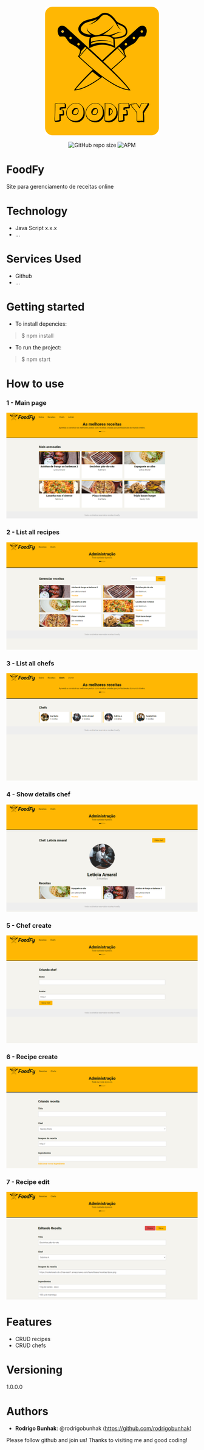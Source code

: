 <p align="center">
    <img alt="Logo of the project" src="https://github.com/rodrigobunhak/foodfy/blob/master/readme_images/logo.png"/>
</p>
<p align="center">
    <img alt="GitHub repo size" src="https://img.shields.io/github/repo-size/rodrigobunhak/foodfy?color=%23FFB703&style=for-the-badge">
    <img alt="APM" src="https://img.shields.io/apm/l/vim-mode?color=%23FFB703&style=for-the-badge">
</p>

 
# FoodFy

Site para gerenciamento de receitas online

 
# Technology 
 
* Java Script  x.x.x
* ...
 
 
# Services Used
 
* Github
* ...
 
 
# Getting started

* To install depencies:
>    $ npm install
* To run the project:
>    $ npm start
 
# How to use
 
### 1 - Main page
![Home Screen](https://github.com/rodrigobunhak/foodfy/blob/master/readme_images/initial-page.png)

### 2 - List all recipes

![Home Screen](https://github.com/rodrigobunhak/foodfy/blob/master/readme_images/admin-recipes-page.png)

### 3 - List all chefs

![Home Screen](https://github.com/rodrigobunhak/foodfy/blob/master/readme_images/show-chefs-page.png)

### 4 - Show details chef

![Home Screen](https://github.com/rodrigobunhak/foodfy/blob/master/readme_images/detail-chef-page.png)

### 5 - Chef create

![Home Screen](https://github.com/rodrigobunhak/foodfy/blob/master/readme_images/admin-chef-create.png)

### 6 - Recipe create

![Home Screen](https://github.com/rodrigobunhak/foodfy/blob/master/readme_images/admin-recipe-create.png)

### 7 - Recipe edit

![Home Screen](https://github.com/rodrigobunhak/foodfy/blob/master/readme_images/edit-recipe-page.png)
 
# Features
 
  - CRUD recipes
  - CRUD chefs
 
 
# Versioning
 
1.0.0.0
 
 
# Authors
 
* **Rodrigo Bunhak**: @rodrigobunhak (https://github.com/rodrigobunhak)
 
 
Please follow github and join us!
Thanks to visiting me and good coding!
